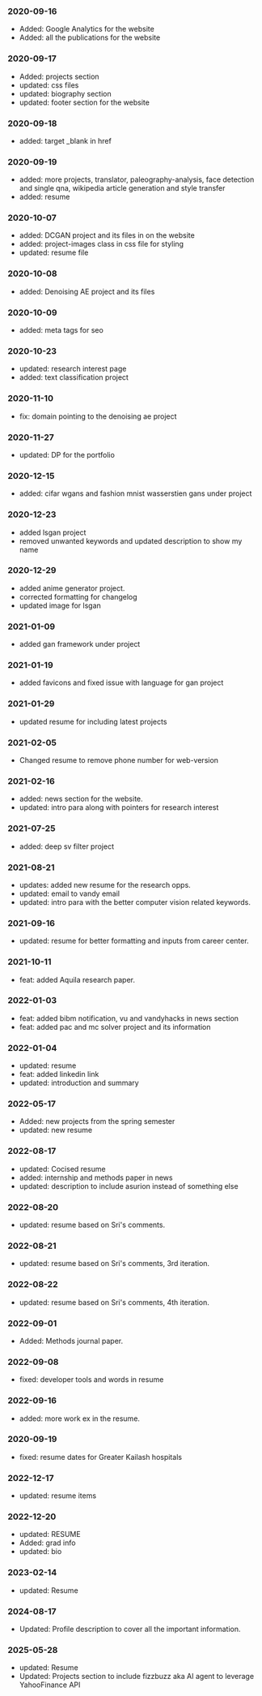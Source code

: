 ### 2020-09-16
- Added: Google Analytics for the website
- Added: all the publications for the website

### 2020-09-17
- Added: projects section 
- updated: css files
- updated: biography section
- updated: footer section for the website

### 2020-09-18
- added: target _blank in href

### 2020-09-19
- added: more projects, translator, paleography-analysis, face detection and single qna, wikipedia article generation and style transfer
- added: resume

### 2020-10-07
- added: DCGAN project and its files in on the website
- added: project-images class in css file for styling
- updated: resume file

### 2020-10-08
- added: Denoising AE project and its files

### 2020-10-09
- added: meta tags for seo

### 2020-10-23
- updated: research interest page
- added: text classification project

### 2020-11-10
- fix: domain pointing to the denoising ae project

### 2020-11-27
- updated: DP for the portfolio

### 2020-12-15
- added: cifar wgans and fashion mnist wasserstien gans under project

### 2020-12-23
- added lsgan project
- removed unwanted keywords and updated description to show my name

### 2020-12-29
- added anime generator project.
- corrected formatting for changelog
- updated image for lsgan

### 2021-01-09
- added gan framework under project

### 2021-01-19
- added favicons and fixed issue with language for gan project

### 2021-01-29
- updated resume for including latest projects

### 2021-02-05
- Changed resume to remove phone number for web-version

### 2021-02-16
- added: news section for the website.
- updated: intro para along with pointers for research interest

### 2021-07-25
- added: deep sv filter project

### 2021-08-21
- updates: added new resume for the research opps.
- updated: email to vandy email
- updated: intro para with the better computer vision related keywords.

### 2021-09-16
- updated: resume for better formatting and inputs from career center.

### 2021-10-11
- feat: added Aquila research paper.

### 2022-01-03
- feat: added bibm notification, vu and vandyhacks in news section
- feat: added pac and mc solver project and its information

### 2022-01-04
- updated: resume
- feat: added linkedin link
- updated: introduction and summary

### 2022-05-17
- Added: new projects from the spring semester
- updated: new resume

### 2022-08-17
- updated: Cocised resume
- added: internship and methods paper in news
- updated: description to include asurion instead of something else

### 2022-08-20
- updated: resume based on Sri's comments.

### 2022-08-21
- updated: resume based on Sri's comments, 3rd iteration.

### 2022-08-22
- updated: resume based on Sri's comments, 4th iteration.

### 2022-09-01
- Added: Methods journal paper.

### 2022-09-08
- fixed: developer tools and words in resume

### 2022-09-16
- added: more work ex in the resume.

### 2020-09-19
- fixed: resume dates for Greater Kailash hospitals

### 2022-12-17
- updated: resume items

### 2022-12-20
- updated: RESUME
- Added: grad info
- updated: bio

### 2023-02-14
- updated: Resume

### 2024-08-17
- Updated: Profile description to cover all the important information.

### 2025-05-28
- updated: Resume
- Updated: Projects section to include fizzbuzz aka AI agent to leverage YahooFinance API